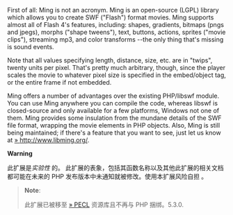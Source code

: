 First of all: Ming is not an acronym. Ming is an open-source (LGPL)
library which allows you to create SWF ("Flash") format movies. Ming
supports almost all of Flash 4's features, including: shapes, gradients,
bitmaps (pngs and jpegs), morphs ("shape tweens"), text, buttons,
actions, sprites ("movie clips"), streaming mp3, and color transforms
--the only thing that's missing is sound events.

Note that all values specifying length, distance, size, etc. are in
"twips", twenty units per pixel. That's pretty much arbitrary, though,
since the player scales the movie to whatever pixel size is specified in
the embed/object tag, or the entire frame if not embedded.

Ming offers a number of advantages over the existing PHP/libswf module.
You can use Ming anywhere you can compile the code, whereas libswf is
closed-source and only available for a few platforms, Windows not one of
them. Ming provides some insulation from the mundane details of the SWF
file format, wrapping the movie elements in PHP objects. Also, Ming is
still being maintained; if there's a feature that you want to see, just
let us know at
<a href="http://www.libming.org/" class="link external">» http://www.libming.org/</a>.

**Warning**

此扩展是*实验性* 的。
此扩展的表象，包括其函数名称以及其他此扩展的相关文档都可能在未来的 PHP
发布版本中未通知就被修改。使用本扩展风险自担 。

> **Note**:
>
> 此扩展已被移至
> <a href="https://pecl.php.net/" class="link external">» PECL</a>
> 资源库且不再与 PHP 捆绑。5.3.0.
